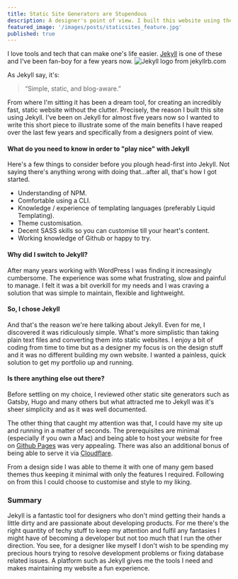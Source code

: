 ```yaml
---
title: Static Site Generators are Stupendous
description: A designer's point of view. I built this website using the Jekyll static site generator.
featured_image: '/images/posts/staticsites_feature.jpg'
published: true
---
```


I love tools and tech that can make one's life easier.  [Jekyll](https://jekyllrb.com/) is one of these and I've been fan-boy for a few years now.
![Jekyll logo from jekyllrb.com](https://jekyllrb.com/img/jekyll-og.png)


As Jekyll say, it's:

> “Simple, static, and blog-aware.”

From where I'm sitting it has been a dream tool, for creating an incredibly fast, static website without the clutter.  Precisely, the reason I built this site using Jekyll. I've been on Jekyll for almost five years now so I wanted to write this short piece to illustrate some of the main benefits I have reaped over the last few years and specifically from a designers point of view.

#### What do you need to know in order to "play nice" with Jekyll
Here's a few things to consider before you plough head-first into Jekyll.  Not saying there's anything wrong with doing that...after all, that's how I got started.

* Understanding of NPM.
* Comfortable using a CLI.
* Knowledge / experience of templating languages (preferably Liquid Templating).
* Theme customisation.
* Decent SASS skills so you can customise till your heart's content.
* Working knowledge of Github or happy to try.

#### Why did I switch to Jekyll?
After many years working with WordPress I was finding it increasingly cumbersome. The experience was some what frustrating,
slow and painful to manage. I felt it was a bit overkill for my needs and I was craving a solution that was simple to maintain, flexible and lightweight.

#### So, I chose Jekyll
And that's the reason we're here talking about Jekyll. Even for me, I discovered it was ridiculously simple. What's more simplistic than taking plain text files and converting them into static websites.  I enjoy a bit of coding from time to time but as a designer my focus is on the design stuff and it was no different building my own website.  I wanted a painless, quick solution to get my portfolio up and running.

#### Is there anything else out there?
Before settling on my choice, I reviewed other static site generators such as Gatsby, Hugo and many others but what attracted me to Jekyll was it's sheer simplicity and as it was well documented.

The other thing that caught my attention was that, I could have my site up and running in a matter of seconds. The prerequisites are minimal (especially if you own a Mac) and being able to host your website for free on [Github Pages](https://pages.github.com/) was very appealing.  There was also an additional bonus of being able to serve it via [Cloudflare](https://www.cloudflare.com/en-au/).

From a design side I was able to theme it with one of many gem based themes thus keeping it minimal with only the features I required.  Following on from this I could choose to customise and style to my liking.

### Summary
Jekyll is a fantastic tool for designers who don't mind getting their hands a little dirty and are passionate about developing products.  For me there's the right quantity of techy stuff to keep my attention and fulfil any fantasies I might have of becoming a developer but not too much that I run the other direction.  You see, for a designer like myself I don't wish to be spending my precious hours trying to resolve development problems or fixing database related issues.  A platform such as Jekyll gives me the tools I need and makes maintaining my website a fun experience.
